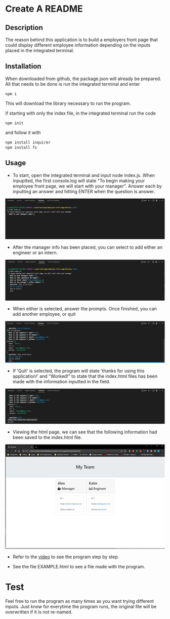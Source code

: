 # Create A README

## Description

The reason behind this application is to build a employers front page that could display different employee information depending on the inputs placed in the integrated terminal.

## Installation

When downloaded from github, the package.json will already be prepared. All that needs to be done is run the integrated terminal and enter
```
npm i
```
This will download the library necessary to run the program.

if starting with only the index file, in the integrated terminal run the code
```
npm init
```
and follow it with
```
npm install inquirer
npm install fs
```

## Usage

- To start, open the integrated terminal and input node index.js. When inpuptted, the first console.log will state "To begin making your employee front page, we will start with your manager". Answer each by inputting an answer and hitting ENTER when the question is answer.

![image showing the obve description](../Assets/IMG1.JPG)

- After the manager info has been placed, you can select to add either an engineer or an intern.

![image showing the obve description](../Assets/IMG2.JPG)

- When either is selected, answer the prompts. Once finished, you can add another employee, or quit

![image showing the obve description](../Assets/IMG3.JPG)

- If 'Quit' is selected, the program will state 'thanks for using this application!' and "Worked!" to state that the index.html files has been made with the information inputted in the field.

![image showing the obve description](../Assets/IMG4.JPG)

- Viewing the html page, we can see that the following information had been saved to the index.html file.

![image showing the obve description](../Assets/IMG5.JPG)

- Refer to the [video](https://drive.google.com/file/d/1cLv769NcGewkXVpJn1iByh8yqxj1_YWI/view) to see the program step by step.

- See the file EXAMPLE.html to see a file made with the program.

# Test

Feel free to run the program as many times as you want trying different inputs. Just know for everytime the program runs, the original file will be overwritten if it is not re-named.
